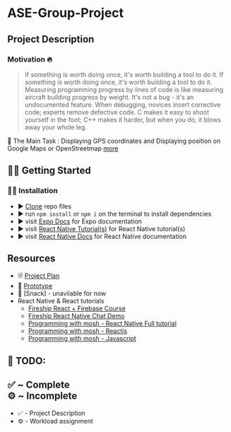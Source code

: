 # ASE-Group-Project
## Project Description
  ### Motivation 🔥
> If something is worth doing once, it's worth building a tool to do it. 
> If something is worth doing once, it's worth building a tool to do it. 
> Measuring programming progress by lines of code is like measuring aircraft building progress by weight. 
> It's not a bug - it's an undocumented feature. 
> When debugging, novices insert corrective code; experts remove defective code. 
> C makes it easy to shoot yourself in the foot; C++ makes it harder, but when you do, it blows away your whole leg.

🔨 The Main Task :  Displaying GPS coordinates and Displaying position on Google Maps or OpenStreetmap [more](http://users.sussex.ac.uk/~hh435/ase/task2.html)
 
## 🏋️‍♂️ Getting Started
   ### 🧑‍💻 Installation
  * ▶️ [Clone](https://github.com/georgewood749/ASE-Group-Project.git) repo files
  * ▶️ run ``npm install`` or ``npm i`` on the terminal to install dependencies
  * ▶️ visit [Expo Docs](https://docs.expo.dev/) for Expo documentation
  * ▶️ visit [React Native Tutorial(s)](https://reactnative.dev/docs/tutorial) for React Native tutorial(s)
  * ▶️ visit [React Native Docs](https://reactnative.dev/docs) for React Native documentation

## Resources
  * 🗎 [Project Plan](https://docs.google.com/document/d/1Usbg4svs-ktXkySsy2iZw_m6-oGI9zH6Pl2AX3vaeGY/edit)
  * 🎨 [Prototype](https://www.figma.com/files/team/1029739667584098877/ASE-Project?fuid=834365827486728658)
  * 🥨 [Snack] - unavilable for now
  * React Native & React tutorials
    * [Fireship React + Firebase Course](https://fireship.io/courses/react-next-firebase/)
    * [Fireship React Native Chat Demo](https://fireship.io/courses/react-next-firebase/)
    * [Programming with mosh - React Native Full tutorial](https://www.youtube.com/watch?v=0-S5a0eXPoc&list=PLTjRvDozrdlw5En5v2xrBr_EqieHf7hGs&index=3)
    * [Programming with mosh - Reactjs](https://www.youtube.com/watch?v=Ke90Tje7VS0&list=PLTjRvDozrdlw5En5v2xrBr_EqieHf7hGs&index=2)
    * [Programming with mosh - Javascript](https://www.youtube.com/watch?v=W6NZfCO5SIk&list=PLTjRvDozrdlw5En5v2xrBr_EqieHf7hGs&index=5)

## 🚧 TODO:
  ✅ ~ Complete \
  ⚙️ ~ Incomplete
  ---
  * ✅ - Project Description
  * ⚙️ - Workload assignment
